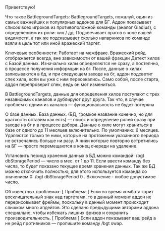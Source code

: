 Приветствую!

Что такое BattlegroundTargets: BattlegroundTargets, пожалуй, один из самых важнейших и популярных аддонов для БГ. Аддон показывает список всех игроков из противоположной команды (аналог Gladius), с определением их роли: хил / дд. Подсвечивает врагов в зоне вашей видимости, а так же подсказывает сколько напарников по команде взяли в цель тот или иной вражеский таргет.

Ключевые особенности: Работает на межфраке. Вражеский рейд отображается всегда, вне зависимости от вашей фракции Детект хилов с Базой данных. Изначально хилы определяются не сразу, а постепнно, в процессе получения информции на бг. После, данные о хилах записываются в бд, и при следующем заходе на бг, аддон подсветит спек хила, если вы уже с ним пересекались. Само собой, после старта, аддон перепроверит спек, ведь он мог измениться.

В BattlegroundTargets, данные для определения хилов поступают с трех независимых каналов и дублируют друг друга. Так что, в случае проблем с одним из каналов — функциональность не будет потеряна

О базе данных. База данных. (БД, громкое название конечно, но для краткости оставим как есть) — поиск и определение ролей сразу при заходе на бг и в процессе добора. Данные о хиле могут храниться в базе от одного до 11 месяцев включительно. По умолчанию: 6 месяцев. Удаляются только те ники, которые на протяжении указанного периода не встречались больше ни разу. А ники которые повторно встретились на БГ — просто перемещаются в конец очереди на удаление.

Установить период хранения данных в БД можно командой: /bgt dbStoragePeriod — число в мес. от 1 до 11. Если ввести команду без числа, то будет показано текущее время хранения данных. Так же БД можно отключить полностью, для этого используется команда со значением 0: /bgt dbStoragePeriod 0 . Включение - любое допустимое число.

Об известных проблемах: [ Проблема ] Если во время комбата горит восклицательный знак над таргетами, то в данный момент аддон не перерисовывает фреймы, поскольку в данный момент происходит слишком много апдейтов. Это сделано предыдущими авторами аддона специально, чтобы избежать лишних фризов и сохранить производительность. [ Проблема ] Если аддон показывает ваш рейд а не рейд противников — пропишите команду /bgt swap.
